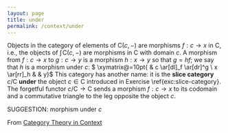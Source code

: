 ```yaml
---
layout: page
title: under
permalink: /context/under
---
```

 Objects in the category of elements of $\mathsf{C}(c,-)$ are morphisms $f : c \to x$ in $\mathsf{C}$, i.e., the objects of $\textstyle{\int}\!{\mathsf{C}(c,-)}$ are morphisms in $\mathsf{C}$ with domain $c$. A morphism from $f : c \to x$ to $g : c \to y$ is a morphism $h : x \to y$ so that $g = hf$; we say that $h$ is a morphism under $c$:
$ \xymatrix@=10pt{ & c \ar[dl]_f \ar[dr]^g \\ x \ar[rr]_h & & y}$ This category has another name: it is the **slice category** $c/\mathsf{C}$ **under** the object $c \in \mathsf{C}$ introduced in Exercise \ref{exc:slice-category}. The forgetful functor $c/\mathsf{C} \to \mathsf{C}$ sends a morphism $f : c \to x$ to its codomain and a commutative triangle to the leg opposite the object $c$.

SUGGESTION: morphism under $c$

From [Category Theory in Context](https://mathgloss.github.io/MathGloss/context.html)